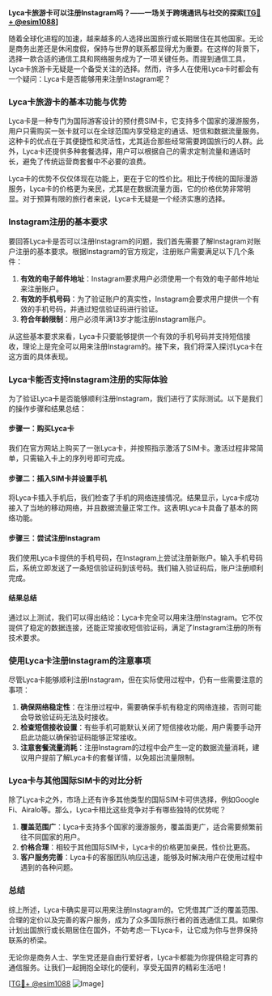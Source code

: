 **Lyca卡旅游卡可以注册Instagram吗？——一场关于跨境通讯与社交的探索[[TG💪+ @esim1088](https://t.me/s/esim1088)]**

随着全球化进程的加速，越来越多的人选择出国旅行或长期居住在其他国家。无论是商务出差还是休闲度假，保持与世界的联系都显得尤为重要。在这样的背景下，选择一款合适的通信工具和网络服务成为了一项关键任务。而提到通信工具，Lyca卡旅游卡无疑是一个备受关注的选择。然而，许多人在使用Lyca卡时都会有一个疑问：Lyca卡是否能够用来注册Instagram呢？

### Lyca卡旅游卡的基本功能与优势

Lyca卡是一种专门为国际游客设计的预付费SIM卡，它支持多个国家的漫游服务，用户只需购买一张卡就可以在全球范围内享受稳定的通话、短信和数据流量服务。这种卡的优点在于其便捷性和灵活性，尤其适合那些经常需要跨国旅行的人群。此外，Lyca卡还提供多种套餐选择，用户可以根据自己的需求定制流量和通话时长，避免了传统运营商套餐中不必要的浪费。

Lyca卡的优势不仅仅体现在功能上，更在于它的性价比。相比于传统的国际漫游服务，Lyca卡的价格更为亲民，尤其是在数据流量方面，它的价格优势非常明显。对于预算有限的旅行者来说，Lyca卡无疑是一个经济实惠的选择。

### Instagram注册的基本要求

要回答Lyca卡是否可以注册Instagram的问题，我们首先需要了解Instagram对账户注册的基本要求。根据Instagram的官方规定，注册账户需要满足以下几个条件：

1. **有效的电子邮件地址**：Instagram要求用户必须使用一个有效的电子邮件地址来注册账户。
2. **有效的手机号码**：为了验证账户的真实性，Instagram会要求用户提供一个有效的手机号码，并通过短信验证码进行验证。
3. **符合年龄限制**：用户必须年满13岁才能注册Instagram账户。

从这些基本要求来看，Lyca卡只要能够提供一个有效的手机号码并支持短信接收，理论上是完全可以用来注册Instagram的。接下来，我们将深入探讨Lyca卡在这方面的具体表现。

### Lyca卡能否支持Instagram注册的实际体验

为了验证Lyca卡是否能够顺利注册Instagram，我们进行了实际测试。以下是我们的操作步骤和结果总结：

#### 步骤一：购买Lyca卡
我们在官方网站上购买了一张Lyca卡，并按照指示激活了SIM卡。激活过程非常简单，只需输入卡上的序列号即可完成。

#### 步骤二：插入SIM卡并设置手机
将Lyca卡插入手机后，我们检查了手机的网络连接情况。结果显示，Lyca卡成功接入了当地的移动网络，并且数据流量正常工作。这表明Lyca卡具备了基本的网络功能。

#### 步骤三：尝试注册Instagram
我们使用Lyca卡提供的手机号码，在Instagram上尝试注册新账户。输入手机号码后，系统立即发送了一条短信验证码到该号码。我们输入验证码后，账户注册顺利完成。

#### 结果总结
通过以上测试，我们可以得出结论：Lyca卡完全可以用来注册Instagram。它不仅提供了稳定的数据连接，还能正常接收短信验证码，满足了Instagram注册的所有技术要求。

### 使用Lyca卡注册Instagram的注意事项

尽管Lyca卡能够顺利注册Instagram，但在实际使用过程中，仍有一些需要注意的事项：

1. **确保网络稳定性**：在注册过程中，需要确保手机有稳定的网络连接，否则可能会导致验证码无法及时接收。
2. **检查短信接收设置**：有些手机可能默认关闭了短信接收功能，用户需要手动开启此功能以确保验证码能够正常接收。
3. **注意套餐流量消耗**：注册Instagram的过程中会产生一定的数据流量消耗，建议用户提前了解Lyca卡的套餐详情，以免超出流量限制。

### Lyca卡与其他国际SIM卡的对比分析

除了Lyca卡之外，市场上还有许多其他类型的国际SIM卡可供选择，例如Google Fi、Airalo等。那么，Lyca卡相比这些竞争对手有哪些独特的优势呢？

1. **覆盖范围广**：Lyca卡支持多个国家的漫游服务，覆盖面更广，适合需要频繁前往不同国家的用户。
2. **价格合理**：相较于其他国际SIM卡，Lyca卡的价格更加亲民，性价比更高。
3. **客户服务完善**：Lyca卡的客服团队响应迅速，能够及时解决用户在使用过程中遇到的各种问题。

### 总结

综上所述，Lyca卡确实是可以用来注册Instagram的。它凭借其广泛的覆盖范围、合理的定价以及完善的客户服务，成为了众多国际旅行者的首选通信工具。如果你计划出国旅行或长期居住在国外，不妨考虑一下Lyca卡，让它成为你与世界保持联系的桥梁。

无论你是商务人士、学生党还是自由行爱好者，Lyca卡都能为你提供稳定可靠的通信服务。让我们一起拥抱全球化的便利，享受无国界的精彩生活吧！

[[TG💪+ @esim1088](https://t.me/s/esim1088) ![Image](https://i.postimg.cc/4NQfJmqS/Snipaste-2025-05-13-00-14-12.png)]